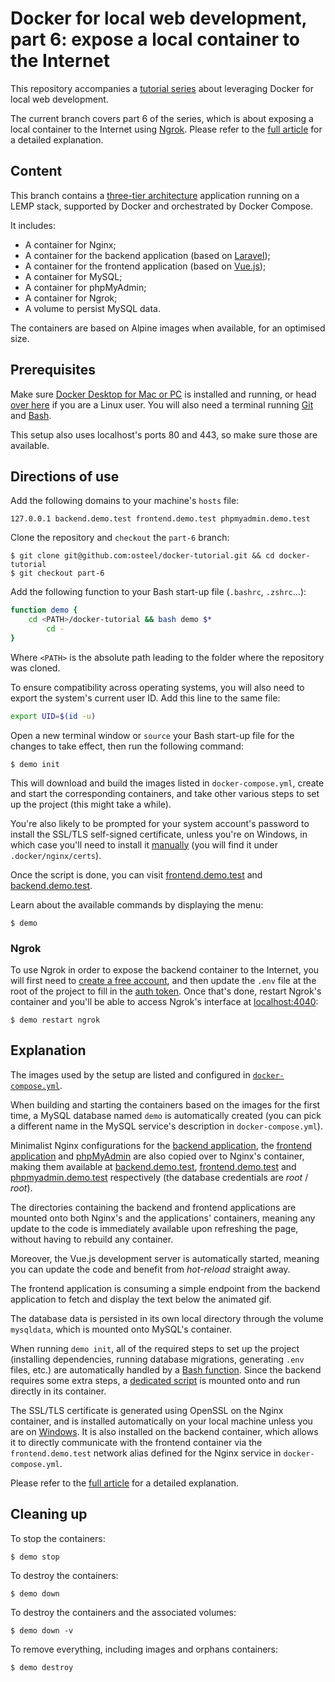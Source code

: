 # Docker for local web development, part 6: expose a local container to the Internet

This repository accompanies a [tutorial series](https://tech.osteel.me/posts/docker-for-local-web-development-why-should-you-care "Docker for local web development, introduction: why should you care?") about leveraging Docker for local web development.

The current branch covers part 6 of the series, which is about exposing a local container to the Internet using [Ngrok](https://ngrok.com/). Please refer to the [full article](https://tech.osteel.me/posts/docker-for-local-web-development-part-6-expose-a-local-container-to-the-internet "Docker for local web development, part 6: expose a local container to the Internet") for a detailed explanation.

## Content

This branch contains a [three-tier architecture](https://www.techopedia.com/definition/24649/three-tier-architecture) application running on a LEMP stack, supported by Docker and orchestrated by Docker Compose.

It includes:

* A container for Nginx;
* A container for the backend application (based on [Laravel](https://laravel.com/));
* A container for the frontend application (based on [Vue.js](https://vuejs.org/));
* A container for MySQL;
* A container for phpMyAdmin;
* A container for Ngrok;
* A volume to persist MySQL data.

The containers are based on Alpine images when available, for an optimised size.

## Prerequisites

Make sure [Docker Desktop for Mac or PC](https://www.docker.com/products/docker-desktop) is installed and running, or head [over here](https://docs.docker.com/install/) if you are a Linux user. You will also need a terminal running [Git](https://git-scm.com/) and [Bash](https://www.gnu.org/software/bash/).

This setup also uses localhost's ports 80 and 443, so make sure those are available.

## Directions of use

Add the following domains to your machine's `hosts` file:

```
127.0.0.1 backend.demo.test frontend.demo.test phpmyadmin.demo.test
```

Clone the repository and `checkout` the `part-6` branch:

```
$ git clone git@github.com:osteel/docker-tutorial.git && cd docker-tutorial
$ git checkout part-6
```

Add the following function to your Bash start-up file (`.bashrc`, `.zshrc`...):

```bash
function demo {
    cd <PATH>/docker-tutorial && bash demo $*
        cd -
}
```

Where `<PATH>` is the absolute path leading to the folder where the repository was cloned.

To ensure compatibility across operating systems, you will also need to export the system's current user ID. Add this line to the same file:

```bash
export UID=$(id -u)
```

Open a new terminal window or `source` your Bash start-up file for the changes to take effect, then run the following command:

```
$ demo init
```

This will download and build the images listed in `docker-compose.yml`, create and start the corresponding containers, and take other various steps to set up the project (this might take a while).

You're also likely to be prompted for your system account's password to install the SSL/TLS self-signed certificate, unless you're on Windows, in which case you'll need to install it [manually](https://www.thewindowsclub.com/manage-trusted-root-certificates-windows) (you will find it under `.docker/nginx/certs`).

Once the script is done, you can visit [frontend.demo.test](https://frontend.demo.test) and [backend.demo.test](https://backend.demo.test).

Learn about the available commands by displaying the menu:

```
$ demo
```

### Ngrok

To use Ngrok in order to expose the backend container to the Internet, you will first need to [create a free account](https://dashboard.ngrok.com/signup), and then update the `.env` file at the root of the project to fill in the [auth token](https://dashboard.ngrok.com/auth/your-authtoken). Once that's done, restart Ngrok's container and you'll be able to access Ngrok's interface at [localhost:4040](http://localhost:4040):

```
$ demo restart ngrok
```

## Explanation

The images used by the setup are listed and configured in [`docker-compose.yml`](https://github.com/osteel/docker-tutorial/blob/part-6/docker-compose.yml).

When building and starting the containers based on the images for the first time, a MySQL database named `demo` is automatically created (you can pick a different name in the MySQL service's description in `docker-compose.yml`).

Minimalist Nginx configurations for the [backend application](https://github.com/osteel/docker-tutorial/blob/part-6/.docker/nginx/conf.d/backend.conf), the [frontend application](https://github.com/osteel/docker-tutorial/blob/part-6/.docker/nginx/conf.d/frontend.conf) and [phpMyAdmin](https://github.com/osteel/docker-tutorial/blob/part-6/.docker/nginx/conf.d/phpmyadmin.conf) are also copied over to Nginx's container, making them available at [backend.demo.test](https://backend.demo.test), [frontend.demo.test](https://frontend.demo.test) and [phpmyadmin.demo.test](https://phpmyadmin.demo.test) respectively (the database credentials are *root* / *root*).

The directories containing the backend and frontend applications are mounted onto both Nginx's and the applications' containers, meaning any update to the code is immediately available upon refreshing the page, without having to rebuild any container.

Moreover, the Vue.js development server is automatically started, meaning you can update the code and benefit from _hot-reload_ straight away.

The frontend application is consuming a simple endpoint from the backend application to fetch and display the text below the animated gif.

The database data is persisted in its own local directory through the volume `mysqldata`, which is mounted onto MySQL's container.

When running `demo init`, all of the required steps to set up the project (installing dependencies, running database migrations, generating `.env` files, etc.) are automatically handled by a [Bash function](https://github.com/osteel/docker-tutorial/blob/part-6/demo#L42). Since the backend requires some extra steps, a [dedicated script](https://github.com/osteel/docker-tutorial/blob/part-6/.docker/backend/init) is mounted onto and run directly in its container.

The SSL/TLS certificate is generated using OpenSSL on the Nginx container, and is installed automatically on your local machine unless you are on [Windows](https://www.thewindowsclub.com/manage-trusted-root-certificates-windows). It is also installed on the backend container, which allows it to directly communicate with the frontend container via the `frontend.demo.test` network alias defined for the Nginx service in `docker-compose.yml`.

Please refer to the [full article](https://tech.osteel.me/posts/docker-for-local-web-development-part-6-expose-a-local-container-to-the-internet "Docker for local web development, part 6: expose a local container to the Internet") for a detailed explanation.

## Cleaning up

To stop the containers:

```
$ demo stop
```

To destroy the containers:

```
$ demo down
```

To destroy the containers and the associated volumes:

```
$ demo down -v
```

To remove everything, including images and orphans containers:

```
$ demo destroy
```
